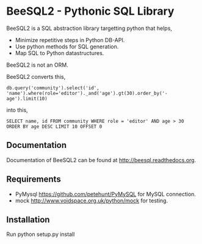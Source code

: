# BeeSQL2 - Pythonic SQL Library #

BeeSQL2 is a SQL abstraction library targetting python that helps,

+ Minimize repetitive steps in Python DB-API.
+ Use python methods for SQL generation.
+ Map SQL to Python datastructures.

BeeSQL2 is not an ORM.

BeeSQL2 converts this,
```
db.query('community').select('id', 'name').where(role='editor')._and('age').gt(30).order_by('-age').limit(10)
```
into this,
```
SELECT name, id FROM community WHERE role = 'editor' AND age > 30 ORDER BY age DESC LIMIT 10 OFFSET 0
```

## Documentation ##
Documentation of BeeSQL2 can be found at <http://beesql.readthedocs.org>.

## Requirements ##
+ PyMysql <https://github.com/petehunt/PyMySQL> for MySQL connection.
+ mock <http://www.voidspace.org.uk/python/mock> for testing.

## Installation ##
Run python setup.py install
